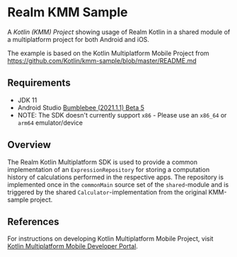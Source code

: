 # Realm KMM Sample

A _Kotlin (KMM) Project_ showing usage of Realm Kotlin in a shared module of a
multiplatform project for both Android and iOS.

The example is based on the Kotlin Multiplatform Mobile Project from
https://github.com/Kotlin/kmm-sample/blob/master/README.md

## Requirements

- JDK 11
- Android Studio [Bumblebee (2021.1.1) Beta 5](https://developer.android.com/studio/preview)
- NOTE: The SDK doesn't currently support `x86` - Please use an `x86_64` or `arm64` emulator/device

## Overview

The Realm Kotlin Multiplatform SDK is used to provide a common implementation of an
`ExpressionRepository` for storing a computation history of calculations performed in the respective
apps. The repository is implemented once in the `commonMain` source set of the `shared`-module and
is triggered by the shared `Calculator`-implementation from the original KMM-sample project.

## References

For instructions on developing Kotlin Multiplatform Mobile Project, visit
[Kotlin Multiplatform Mobile Developer Portal](https://kotlinlang.org/lp/mobile/).
